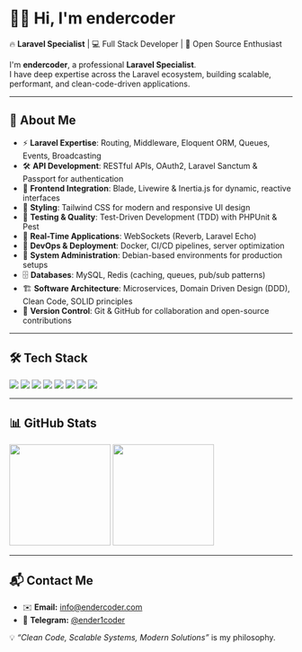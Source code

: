# 👨‍💻 Hi, I'm endercoder  

🔥 **Laravel Specialist** | 💻 Full Stack Developer | 🚀 Open Source Enthusiast  

I'm **endercoder**, a professional **Laravel Specialist**.  
I have deep expertise across the Laravel ecosystem, building scalable, performant, and clean-code-driven applications.  

---

## 🚀 About Me
- ⚡ **Laravel Expertise**: Routing, Middleware, Eloquent ORM, Queues, Events, Broadcasting  
- 🛠️ **API Development**: RESTful APIs, OAuth2, Laravel Sanctum & Passport for authentication  
- 🎨 **Frontend Integration**: Blade, Livewire & Inertia.js for dynamic, reactive interfaces  
- 🎨 **Styling**: Tailwind CSS for modern and responsive UI design  
- 🧪 **Testing & Quality**: Test-Driven Development (TDD) with PHPUnit & Pest  
- 🔗 **Real-Time Applications**: WebSockets (Reverb, Laravel Echo)  
- 🐳 **DevOps & Deployment**: Docker, CI/CD pipelines, server optimization  
- 🐧 **System Administration**: Debian-based environments for production setups  
- 🗄️ **Databases**: MySQL, Redis (caching, queues, pub/sub patterns)  
- 🏗️ **Software Architecture**: Microservices, Domain Driven Design (DDD), Clean Code, SOLID principles  
- 📂 **Version Control**: Git & GitHub for collaboration and open-source contributions  

---

## 🛠️ Tech Stack
<p align="left">
  <img src="https://img.shields.io/badge/Laravel-FF2D20?style=for-the-badge&logo=laravel&logoColor=white"/>
  <img src="https://img.shields.io/badge/PHP-777BB4?style=for-the-badge&logo=php&logoColor=white"/>
  <img src="https://img.shields.io/badge/MySQL-005C84?style=for-the-badge&logo=mysql&logoColor=white"/>
  <img src="https://img.shields.io/badge/Redis-DC382D?style=for-the-badge&logo=redis&logoColor=white"/>
  <img src="https://img.shields.io/badge/Tailwind_CSS-38B2AC?style=for-the-badge&logo=tailwind-css&logoColor=white"/>
  <img src="https://img.shields.io/badge/WebSockets-010101?style=for-the-badge&logo=socket.io&logoColor=white"/>
  <img src="https://img.shields.io/badge/Docker-2496ED?style=for-the-badge&logo=docker&logoColor=white"/>
  <img src="https://img.shields.io/badge/Debian-A81D33?style=for-the-badge&logo=debian&logoColor=white"/>
</p>

---

## 📊 GitHub Stats
<p align="left">
  <img src="https://github-readme-stats.vercel.app/api?username=endercoder&show_icons=true&theme=radical" height="180"/>
  <img src="https://github-readme-stats.vercel.app/api/top-langs/?username=endercoder&layout=compact&theme=radical" height="180"/>
</p>

---

## 📬 Contact Me
- ✉️ **Email:** info@endercoder.com
- 💬 **Telegram:** [@ender1coder](https://t.me/ender1coder)  

💡 *“Clean Code, Scalable Systems, Modern Solutions”* is my philosophy.  
